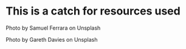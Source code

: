 # This is a catch for resources used #

Photo by Samuel Ferrara on Unsplash

Photo by Gareth Davies on Unsplash
